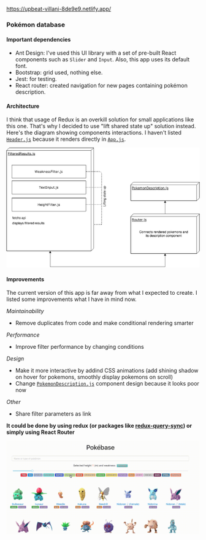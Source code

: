 https://upbeat-villani-8de9e9.netlify.app/


### Pokémon database

#### Important dependencies

* Ant Design: I've used this UI library with a set of pre-built React components such as `Slider` and `Input`. Also, this app uses its default font.
* Bootstrap: grid used, nothing else.
* Jest: for testing.
* React router: created navigation for new pages containing pokémon description.

#### Architecture

I think that usage of Redux is an overkill solution for small applications like this one. That's why I decided to use "lift shared state up" solution instead. Here's the diagram showing components interactions. I haven't listed [`Header.js`](./src/components/Header.js) because it renders directly in [`App.js`](./src/App.js).

![Diagram](./img/diagram.png)

#### Improvements

The current version of this app is far away from what I expected to create. I listed some improvements what I have in mind now.

*Maintainability*

* Remove duplicates from code and make conditional rendering smarter

*Performance*

* Improve filter performance by changing conditions

*Design*

* Make it more interactive by addind CSS animations (add shining shadow on hover for pokemons, smoothly display pokemons on scroll)
* Change [`PokemonDescription.js`](./src/components/PokemonDescription.js) component design because it looks poor now

*Other*

* Share filter parameters as link

**It could be done by using redux (or packages like [redux-query-sync](https://www.npmjs.com/package/redux-query-sync)) or simply using React Router**

![DemoGif](./img/pokemons.gif)
